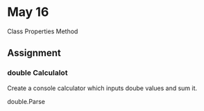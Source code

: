 # May 16

Class 
  Properties
  Method

  
  
## Assignment
### double Calculalot
Create a console calculator which inputs doube values and sum it.


double.Parse
